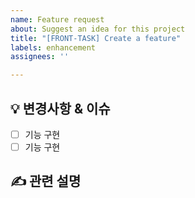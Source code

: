 ```yaml
---
name: Feature request
about: Suggest an idea for this project
title: "[FRONT-TASK] Create a feature"
labels: enhancement
assignees: ''

---
```


## 💡 변경사항 & 이슈
- [ ] 기능 구현
- [ ] 기능 구현

## ✍️ 관련 설명
<br>
